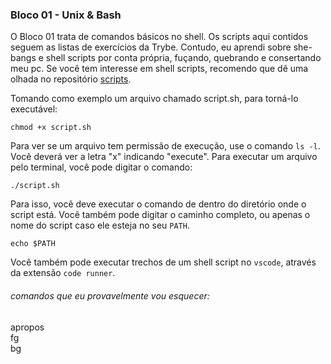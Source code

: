 ### Bloco 01 - Unix & Bash

O Bloco 01 trata de comandos básicos no shell. Os scripts aqui contidos seguem
as listas de exercícios da Trybe. Contudo, eu aprendi sobre she-bangs e shell
scripts por conta própria, fuçando, quebrando e consertando meu pc. Se você tem
interesse em shell scripts, recomendo que dê uma olhada no repositório
[scripts](https://github.com/Lucas-L-S-Haine/scripts).

Tomando como exemplo um arquivo chamado script.sh, para torná-lo executável:
```
chmod +x script.sh
```
Para ver se um arquivo tem permissão de execução, use o comando `ls -l`. Você
deverá ver a letra "x" indicando "execute". Para executar um arquivo pelo
terminal, você pode digitar o comando:
```
./script.sh
```
Para isso, você deve executar o comando de dentro do diretório onde o script
está. Você também pode digitar o caminho completo, ou apenas o nome do script
caso ele esteja no seu `PATH`.
```
echo $PATH
```
Você também pode executar trechos de um shell script no `vscode`, através da
extensão `code runner`.

###### comandos que eu provavelmente vou esquecer:
apropos  
fg  
bg  
